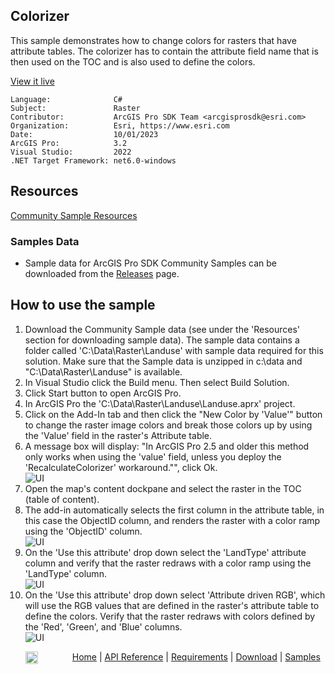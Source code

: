 ## Colorizer

<!-- TODO: Write a brief abstract explaining this sample -->
This sample demonstrates how to change colors for rasters that have attribute tables.  The colorizer has to contain the attribute field name that is then used on the TOC and is also used to define the colors.  
  


<a href="https://pro.arcgis.com/en/pro-app/sdk/" target="_blank">View it live</a>

<!-- TODO: Fill this section below with metadata about this sample-->
```
Language:              C#
Subject:               Raster
Contributor:           ArcGIS Pro SDK Team <arcgisprosdk@esri.com>
Organization:          Esri, https://www.esri.com
Date:                  10/01/2023
ArcGIS Pro:            3.2
Visual Studio:         2022
.NET Target Framework: net6.0-windows
```

## Resources

[Community Sample Resources](https://github.com/Esri/arcgis-pro-sdk-community-samples#resources)

### Samples Data

* Sample data for ArcGIS Pro SDK Community Samples can be downloaded from the [Releases](https://github.com/Esri/arcgis-pro-sdk-community-samples/releases) page.  

## How to use the sample
<!-- TODO: Explain how this sample can be used. To use images in this section, create the image file in your sample project's screenshots folder. Use relative url to link to this image using this syntax: ![My sample Image](FacePage/SampleImage.png) -->
1. Download the Community Sample data (see under the 'Resources' section for downloading sample data).  The sample data contains a folder called 'C:\Data\Raster\Landuse' with sample data required for this solution.  Make sure that the Sample data is unzipped in c:\data and "C:\Data\Raster\Landuse" is available.
2. In Visual Studio click the Build menu. Then select Build Solution.  
3. Click Start button to open ArcGIS Pro.  
4. In ArcGIS Pro the 'C:\Data\Raster\Landuse\Landuse.aprx' project.    
5. Click on the Add-In tab and then click the "New Color by 'Value'" button to change the raster image colors and break those colors up by using the 'Value' field in the raster's Attribute table.    
6. A message box will display: "In ArcGIS Pro 2.5 and older this method only works when using the 'value' field, unless you deploy the 'RecalculateColorizer' workaround."", click Ok.  
![UI](Screenshots/Screen2.png)  
7. Open the map's content dockpane and select the raster in the TOC (table of content).  
8. The add-in automatically selects the first column in the attribute table, in this case the ObjectID column, and renders the raster with a color ramp using the 'ObjectID' column.  
![UI](Screenshots/Screen4.png)  
9. On the 'Use this attribute' drop down select the 'LandType' attribute column and verify that the raster redraws with a color ramp using the 'LandType' column.  
![UI](Screenshots/Screen5.png)  
10. On the 'Use this attribute' drop down select 'Attribute driven RGB', which will use the RGB values that are defined in the raster's attribute table to define the colors.  Verify that the raster redraws with colors defined by the 'Red', 'Green', and 'Blue' columns.  
![UI](Screenshots/Screen6.png)  
  

<!-- End -->

&nbsp;&nbsp;&nbsp;&nbsp;&nbsp;&nbsp;<img src="https://esri.github.io/arcgis-pro-sdk/images/ArcGISPro.png"  alt="ArcGIS Pro SDK for Microsoft .NET Framework" height = "20" width = "20" align="top"  >
&nbsp;&nbsp;&nbsp;&nbsp;&nbsp;&nbsp;&nbsp;&nbsp;&nbsp;&nbsp;&nbsp;&nbsp;
[Home](https://github.com/Esri/arcgis-pro-sdk/wiki) | <a href="https://pro.arcgis.com/en/pro-app/latest/sdk/api-reference" target="_blank">API Reference</a> | [Requirements](https://github.com/Esri/arcgis-pro-sdk/wiki#requirements) | [Download](https://github.com/Esri/arcgis-pro-sdk/wiki#installing-arcgis-pro-sdk-for-net) | <a href="https://github.com/esri/arcgis-pro-sdk-community-samples" target="_blank">Samples</a>
